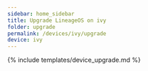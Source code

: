 ```yaml
---
sidebar: home_sidebar
title: Upgrade LineageOS on ivy
folder: upgrade
permalink: /devices/ivy/upgrade
device: ivy
---
```

{% include templates/device_upgrade.md %}
